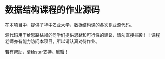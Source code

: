 # 数据结构课程的作业源码

在本项目中，提供了华中农业大学，数据结构课的各次作业源代码。

源代码用于给思路枯竭的同学们提供思路和可行性的建议，请勿直接抄袭！！课程老师亦有能力访问本项目，所以请认真对待作业。

若有帮助，请给star支持。蟹蟹！
